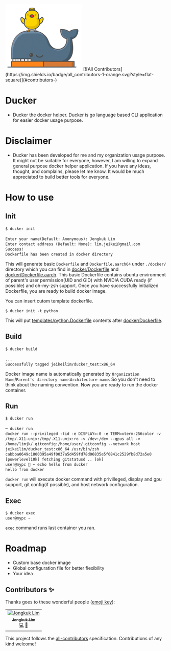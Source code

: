 <img width="240" alt="Ducker icon" src="docs/imgs/ducker_icon.png">
<!-- ALL-CONTRIBUTORS-BADGE:START - Do not remove or modify this section -->
[![All Contributors](https://img.shields.io/badge/all_contributors-1-orange.svg?style=flat-square)](#contributors-)
<!-- ALL-CONTRIBUTORS-BADGE:END -->


# Ducker
- Ducker the docker helper. Ducker is go language based CLI application for easier docker usage purpose.

# Disclaimer
- Ducker has been developed for me and my organization usage purpose. It might not be suitable for everyone, however, I am willing to expand general purpose docker helper application. If you have any ideas, thought, and complains, please let me know. It would be much appreciated to build better tools for everyone.

# How to use
## Init
```shell
$ ducker init

Enter your name(Default: Anonymous): Jongkuk Lim
Enter contact address (Default: None): lim.jeikei@gmail.com
Success!
Dockerfile has been created in docker directory
```

This will generate basic `Dockerfile` and `Dockerfile.aarch64` under `./docker/` directory which you can find in [docker/Dockerfile](docker/Dockerfile) and [docker/Dockerfile.aarch](docker/Dockerfile.aarch). This basic Dockerfile contains ubuntu environment of parent's user permission(UID and GID) with NVIDIA CUDA ready (if possible) and oh-my-zsh support. Once you have successfully initialized Dockerfile, you are ready to build docker image.

You can insert cutom template dockerfile.
```shell
$ ducker init -t python
```

This will put [templates/python.Dockerfile](templates/python.Dockerfile) contents after [docker/Dockerfile](docker/Dockerfile). 


## Build
```shell
$ ducker build

...
Successfully tagged jeikeilim/ducker_test:x86_64
```

Docker image name is automatically generated by `Organization Name`/`Parent's directory name`:`Architecture name`. So you don't need to think about the naming convention. Now you are ready to run the docker container.

## Run
```shell
$ ducker run

─ ducker run
docker run --privileged -tid -e DISPLAY=:0 -e TERM=xterm-256color -v /tmp/.X11-unix:/tmp/.X11-unix:ro -v /dev:/dev --gpus all -v /home/limjk/.gitconfig:/home/user/.gitconfig --network host  jeikeilim/ducker_test:x86_64 /usr/bin/zsh
cabbba0649c1800395a49f0037a5d459fd78d06835e5f0841c2529fb8d72a5e0
[powerlevel10k] fetching gitstatusd .. [ok]
user@mypc  ~ echo hello from ducker
hello from docker
```

`ducker run` will execute docker command with privilleged, display and gpu support, git config(if possible), and host network configuration.

## Exec
```shell
$ ducker exec
user@mypc ~ 
```

`exec` command runs last container you ran.



# Roadmap
- Custom base docker image
- Global configuration file for better flexibility
- Your idea



## Contributors ✨

Thanks goes to these wonderful people ([emoji key](https://allcontributors.org/docs/en/emoji-key)):

<!-- ALL-CONTRIBUTORS-LIST:START - Do not remove or modify this section -->
<!-- prettier-ignore-start -->
<!-- markdownlint-disable -->
<table>
  <tbody>
    <tr>
      <td align="center"><a href="https://limjk.ai"><img src="https://avatars.githubusercontent.com/u/10356193?v=4?s=100" width="100px;" alt="Jongkuk Lim"/><br /><sub><b>Jongkuk Lim</b></sub></a><br /><a href="https://github.com/JeiKeiLim/ducker/commits?author=JeiKeiLim" title="Code">💻</a> <a href="#ideas-JeiKeiLim" title="Ideas, Planning, & Feedback">🤔</a></td>
    </tr>
  </tbody>
</table>

<!-- markdownlint-restore -->
<!-- prettier-ignore-end -->

<!-- ALL-CONTRIBUTORS-LIST:END -->

This project follows the [all-contributors](https://github.com/all-contributors/all-contributors) specification. Contributions of any kind welcome!